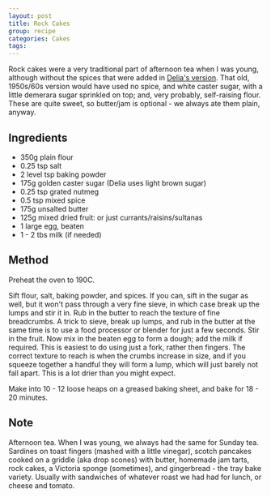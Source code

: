 ```yaml
---
layout: post
title: Rock Cakes
group: recipe
categories: Cakes
tags:
---
```


Rock cakes were a very traditional part of afternoon tea when I was
young, although without the spices that were added in
[Delia's version](http://www.deliaonline.com/recipes/occasions/easter/easter-recipes-to-make-with-children/good-old-rock-cakes). That
old, 1950s/60s version would have used no spice, and white caster
sugar, with a little demerara sugar sprinkled on top; and, very
probably, self-raising flour. These are quite sweet, so butter/jam is
optional - we always ate them plain, anyway.

## Ingredients

- 350g plain flour
- 0.25 tsp salt
- 2 level tsp baking powder
- 175g golden caster sugar (Delia uses light brown sugar)
- 0.25 tsp grated nutmeg
- 0.5 tsp mixed spice
- 175g unsalted butter
- 125g mixed dried fruit: or just currants/raisins/sultanas
- 1 large egg, beaten
- 1 - 2 tbs milk (if needed)

## Method

Preheat the oven to 190C.

Sift flour, salt, baking powder, and spices.  If you can, sift in the
sugar as well, but it won't pass through a very fine sieve, in which
case break up the lumps and stir it in.  Rub in the butter to reach
the texture of fine breadcrumbs. A trick to sieve,  break up lumps,
and rub in the butter at the same time is to use a food processor or
blender for just a few seconds. Stir in the fruit. Now mix in the
beaten egg to form a dough; add the milk if required. This is easiest
to do using just a fork, rather then fingers. The correct texture to
reach is when the crumbs increase in size, and if you squeeze together
a handful they will form a lump, which will just barely not fall
apart. This is a lot drier than you might expect.


Make into 10 - 12 loose heaps on a greased baking sheet, and bake for
18 - 20 minutes.

## Note

Afternoon tea. When I was young, we always had the same for Sunday
tea. Sardines on toast fingers (mashed with a little vinegar), scotch
pancakes cooked on a griddle (aka drop scones) with butter, homemade
jam tarts, rock cakes, a Victoria sponge (sometimes), and
gingerbread - the tray bake variety. Usually with sandwiches of
whatever roast we had had for lunch, or cheese and tomato.
